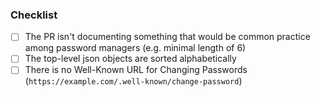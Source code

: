 <!-- Thanks for contributing! Before you submit your pull request, please make sure to check the following boxes by putting an x in the [ ] (don't: [x ], [ x], do: [x]) -->

### Checklist
- [ ] The PR isn't documenting something that would be common practice among password managers (e.g. minimal length of 6)
- [ ] The top-level json objects are sorted alphabetically 
- [ ] There is no Well-Known URL for Changing Passwords (`https://example.com/.well-known/change-password`)